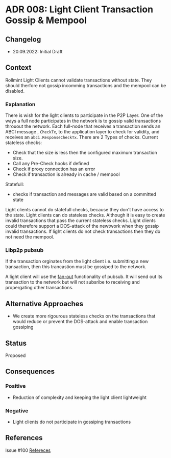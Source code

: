 # ADR 008: Light Client Transaction Gossip & Mempool

## Changelog

- 20.09.2022: Initial Draft

## Context

Rollmint Light Clients cannot validate transactions without state. They should therfore not gossip incomming transactions and the mempool can be disabled.  

### Explanation

There is wish for the light clients to participate in the P2P Layer. One of the ways a full node participates in the network is to gossip valid transactions throuout the network. Each full-node that receives a transaction sends an ABCI message , ```CheckTx```, to the application layer to check for validity, and receives an ```abci.ResponseCheckTx```.
There are 2 Types of checks.
Current stateless checks:

- Check that the size is less then the configured maximum transaction size.
- Call any Pre-Check hooks if defined
- Check if proxy connection has an error
- Check if transaction is already in cache / mempool

Statefull:

- checks if transaction and messages are valid based on a committed state

Light clients cannot do statefull checks, because they don't have access to the state.
Light clients can do stateless checks. Although it is easy to create invalid transactions that pass the current stateless checks. Light clients could therefore support a DOS-attack of the newtwork when they gossip invalid transactions.
If light clients do not check transactions then they do not need the mempool.

### Libp2p pubsub

If the transaction orginates from the light client i.e. submitting a new transaction, then this trancastion must be gossiped to the network.

A light client will use the [fan-out](https://docs.libp2p.io/concepts/publish-subscribe/#fan-out) functionality of pubsub. It will send out its transaction to the network but will not subsribe to receiving and propergating other transactions.

## Alternative Approaches

- We create more rigourous stateless checks on the transactions that would reduce or prevent the DOS-attack and enable transaction gossiping

## Status

Proposed

## Consequences

### Positive

- Reduction of complexity and keeping the light client lightweight

### Negative

- Light clients do not participate in gossiping transactions

## References

Issue #100 [Refereces](https://github.com/celestiaorg/Rollmint/issues/100#issuecomment-921848268)
